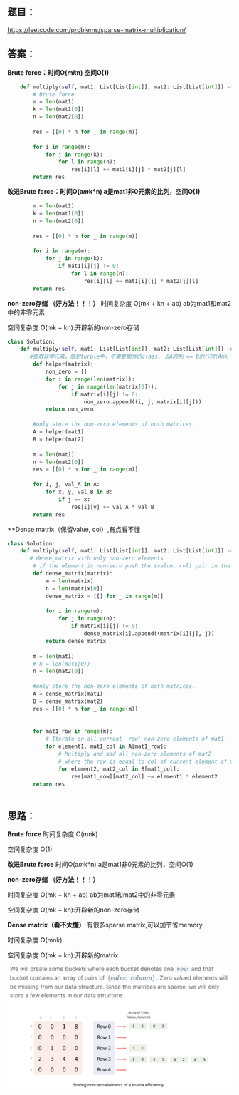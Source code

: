 ## 题目：

https://leetcode.com/problems/sparse-matrix-multiplication/

## 答案：
**Brute force：时间O(m*k*n) 空间O(1)**
```python
    def multiply(self, mat1: List[List[int]], mat2: List[List[int]]) -> List[List[int]]:
        # Brute force
        m = len(mat1) 
        k = len(mat1[0])
        n = len(mat2[0])
        
        res = [[0] * n for _ in range(m)]
             
        for i in range(m):
            for j in range(k):
                for l in range(n):
                    res[i][l] += mat1[i][j] * mat2[j][l]
        return res
```
**改进Brute force：时间O(a*m*k*n) a是mat1非0元素的比列，空间O(1)**
```python
        m = len(mat1) 
        k = len(mat1[0])
        n = len(mat2[0])

        res = [[0] * n for _ in range(m)]
         
        for i in range(m):
            for j in range(k):
                if mat1[i][j] != 0:
                    for l in range(n):
                        res[i][l] += mat1[i][j] * mat2[j][l]
        return res


```
**non-zero存储 （好方法！！！）**
时间复杂度 O(mk + kn + ab) ab为mat1和mat2中的非零元素

空间复杂度 O(mk + kn):开辟新的non-zero存储

```python
class Solution:
    def multiply(self, mat1: List[List[int]], mat2: List[List[int]]) -> List[List[int]]:
       #提取非零元素，放到turple中，不需要额外的class. 当A的列 == B的行时(Amk * Bkn = Cmn,)，需要相乘，累加。
        def helper(matrix):
            non_zero = []
            for i in range(len(matrix)):
                for j in range(len(matrix[0])):
                    if matrix[i][j] != 0:
                        non_zero.append((i, j, matrix[i][j]))
            return non_zero
    
        #only store the non-zero elements of both matrices.
        A = helper(mat1)
        B = helper(mat2)
        
        m = len(mat1) 
        n = len(mat2[0])
        res = [[0] * n for _ in range(m)]
        
        for i, j, val_A in A:
            for x, y, val_B in B:
                if j == x:
                    res[i][y] += val_A * val_B
        return res
```
**Dense matrix（保留value, col）,有点看不懂
```python
class Solution:
    def multiply(self, mat1: List[List[int]], mat2: List[List[int]]) -> List[List[int]]:
       # dense_matrix with only non-zero elements
        # if the element is non-zero push the (value, col) pair in the respective row of densematrix 
        def dense_matrix(matrix):
            m = len(matrix)
            n = len(matrix[0])
            dense_matrix = [[] for _ in range(m)]
            
            for i in range(m):
                for j in range(n):
                    if matrix[i][j] != 0:
                        dense_matrix[i].append((matrix[i][j], j))
            return dense_matrix
          
        m = len(mat1) 
        # k = len(mat1[0])
        n = len(mat2[0])
        
        #only store the non-zero elements of both matrices.
        A = dense_matrix(mat1)
        B = dense_matrix(mat2)
        res = [[0] * n for _ in range(m)]
        
     
        for mat1_row in range(m):
            # Iterate on all current 'row' non-zero elements of mat1.
            for element1, mat1_col in A[mat1_row]:
                # Multiply and add all non-zero elements of mat2
                # where the row is equal to col of current element of mat1.
                for element2, mat2_col in B[mat1_col]:
                    res[mat1_row][mat2_col] += element1 * element2
        return res
   
```
## 思路：
**Brute force**
时间复杂度 O(mnk)

空间复杂度 O(1)

**改进Brute force**
时间O(a*m*k*n) a是mat1非0元素的比列，空间O(1)


**non-zero存储 （好方法！！！）**

时间复杂度 O(mk + kn + ab) ab为mat1和mat2中的非零元素

空间复杂度 O(mk + kn):开辟新的non-zero存储

**Dense matrix（看不太懂）**
有很多sparse matrix,可以加节省memory.

时间复杂度 O(mnk)

空间复杂度 O(mk + kn):开辟新的matrix

![a](https://github.com/SSRRBB/Leetcode/blob/main/Images/385.png)
